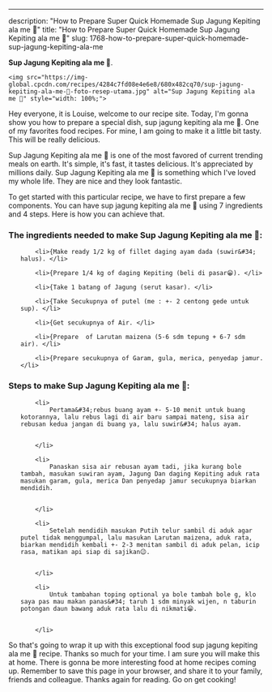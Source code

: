 ---
description: "How to Prepare Super Quick Homemade Sup Jagung Kepiting ala me 🥰"
title: "How to Prepare Super Quick Homemade Sup Jagung Kepiting ala me 🥰"
slug: 1768-how-to-prepare-super-quick-homemade-sup-jagung-kepiting-ala-me

<p>
	<strong>Sup Jagung Kepiting ala me 🥰</strong>. 
	
</p>
<p>
	
	<img src="https://img-global.cpcdn.com/recipes/4284c7fd08e4e6e8/680x482cq70/sup-jagung-kepiting-ala-me-🥰-foto-resep-utama.jpg" alt="Sup Jagung Kepiting ala me 🥰" style="width: 100%;">
	
	
</p>
<p>
	Hey everyone, it is Louise, welcome to our recipe site. Today, I'm gonna show you how to prepare a special dish, sup jagung kepiting ala me 🥰. One of my favorites food recipes. For mine, I am going to make it a little bit tasty. This will be really delicious.
</p>
	
<p>
	Sup Jagung Kepiting ala me 🥰 is one of the most favored of current trending meals on earth. It's simple, it's fast, it tastes delicious. It's appreciated by millions daily. Sup Jagung Kepiting ala me 🥰 is something which I've loved my whole life. They are nice and they look fantastic.
</p>
<p>
	
</p>

<p>
To get started with this particular recipe, we have to first prepare a few components. You can have sup jagung kepiting ala me 🥰 using 7 ingredients and 4 steps. Here is how you can achieve that.
</p>

<h3>The ingredients needed to make Sup Jagung Kepiting ala me 🥰:</h3>

<ol>
	
		<li>{Make ready 1/2 kg of fillet daging ayam dada (suwir&#34; halus). </li>
	
		<li>{Prepare 1/4 kg of daging Kepiting (beli di pasar😁). </li>
	
		<li>{Take 1 batang of Jagung (serut kasar). </li>
	
		<li>{Take Secukupnya of putel (me : +- 2 centong gede untuk sup). </li>
	
		<li>{Get secukupnya of Air. </li>
	
		<li>{Prepare  of Larutan maizena (5-6 sdm tepung + 6-7 sdm air). </li>
	
		<li>{Prepare secukupnya of Garam, gula, merica, penyedap jamur. </li>
	
</ol>
<p>
	
</p>

<h3>Steps to make Sup Jagung Kepiting ala me 🥰:</h3>

<ol>
	
		<li>
			Pertama&#34;rebus buang ayam +- 5-10 menit untuk buang kotorannya, lalu rebus lagi di air baru sampai mateng, sisa air rebusan kedua jangan di buang ya, lalu suwir&#34; halus ayam.
			
			
		</li>
	
		<li>
			Panaskan sisa air rebusan ayam tadi, jika kurang bole tambah, masukan suwiran ayam, Jagung Dan daging Kepiting aduk rata masukan garam, gula, merica Dan penyedap jamur secukupnya biarkan mendidih.
			
			
		</li>
	
		<li>
			Setelah mendidih masukan Putih telur sambil di aduk agar putel tidak menggumpal, lalu masukan Larutan maizena, aduk rata, biarkan mendidih kembali +- 2-3 menitan sambil di aduk pelan, icip rasa, matikan api siap di sajikan😉.
			
			
		</li>
	
		<li>
			Untuk tambahan toping optional ya bole tambah bole g, klo saya pas mau makan panas&#34; taruh 1 sdm minyak wijen, n taburin potongan daun bawang aduk rata lalu di nikmati😁.
			
			
		</li>
	
</ol>

<p>
	
</p>

<p>
	So that's going to wrap it up with this exceptional food sup jagung kepiting ala me 🥰 recipe. Thanks so much for your time. I am sure you will make this at home. There is gonna be more interesting food at home recipes coming up. Remember to save this page in your browser, and share it to your family, friends and colleague. Thanks again for reading. Go on get cooking!
</p>
